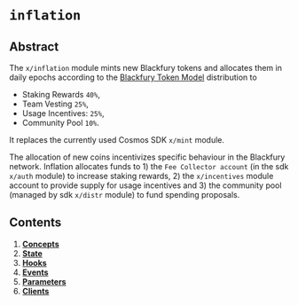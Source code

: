 <!--
order: 0
title: "Inflation Overview"
parent:
  title: "inflation"
-->

# `inflation`

## Abstract

The `x/inflation` module mints new Blackfury tokens and allocates them in daily
epochs according to the [Blackfury Token
Model](https://blackfury.blog/the-blackfury-token-model-edc07014978b) distribution to

* Staking Rewards `40%`,
* Team Vesting `25%`,
* Usage Incentives: `25%`,
* Community Pool `10%`.

It replaces the currently used Cosmos SDK `x/mint` module.

The allocation of new coins incentivizes specific behaviour in the Blackfury
network. Inflation allocates funds to 1) the `Fee Collector account` (in the sdk
`x/auth` module) to increase staking rewards, 2) the  `x/incentives` module
account  to provide supply for usage incentives and 3) the community pool
(managed by sdk `x/distr` module) to fund spending proposals.

## Contents

1. **[Concepts](01_concepts.md)**
2. **[State](02_state.md)**
3. **[Hooks](03_hooks.md)**
4. **[Events](04_events.md)**
5. **[Parameters](05_parameters.md)**
6. **[Clients](06_clients.md)**
